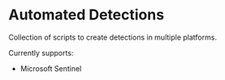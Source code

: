 # Automated Detections

Collection of scripts to create detections in multiple platforms.

Currently supports:
- Microsoft Sentinel

